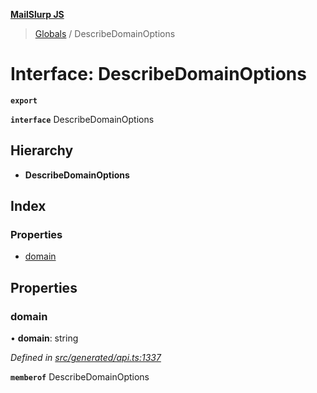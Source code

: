 **[MailSlurp JS](../README.md)**

> [Globals](../README.md) / DescribeDomainOptions

# Interface: DescribeDomainOptions

**`export`** 

**`interface`** DescribeDomainOptions

## Hierarchy

* **DescribeDomainOptions**

## Index

### Properties

* [domain](describedomainoptions.md#domain)

## Properties

### domain

•  **domain**: string

*Defined in [src/generated/api.ts:1337](https://github.com/mailslurp/mailslurp-client/blob/730b817/src/generated/api.ts#L1337)*

**`memberof`** DescribeDomainOptions
